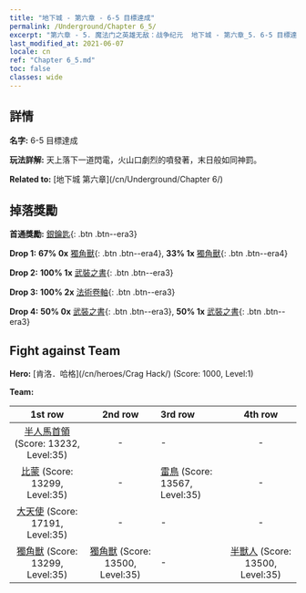 ```yaml
---
title: "地下城 - 第六章 - 6-5 目標達成"
permalink: /Underground/Chapter 6_5/
excerpt: "第六章 - 5. 魔法门之英雄无敌：战争纪元  地下城 - 第六章_5. 6-5 目標達成"
last_modified_at: 2021-06-07
locale: cn
ref: "Chapter 6_5.md"
toc: false
classes: wide
---
```


## 詳情

 **名字:** 6-5 目標達成

 **玩法詳解:**       天上落下一道閃電，火山口劇烈的噴發著，末日般如同神罰。

 **Related to:** [地下城 第六章](/cn/Underground/Chapter 6/)

## 掉落獎勵

 **首通獎勵:** [銀鑰匙](/cn/Items/con_693/){: .btn .btn--era3}

 **Drop 1:** **67% 0x** [獨角獸](/cn/Items/unt_204/){: .btn .btn--era4}, **33% 1x** [獨角獸](/cn/Items/unt_204/){: .btn .btn--era4}

 **Drop 2:** **100% 1x** [武裝之書](/cn/Items/mat_32/){: .btn .btn--era3}

 **Drop 3:** **100% 2x** [法術卷軸](/cn/Items/con_694/){: .btn .btn--era3}

 **Drop 4:** **50% 0x** [武裝之書](/cn/Items/mat_25/){: .btn .btn--era3}, **50% 1x** [武裝之書](/cn/Items/mat_25/){: .btn .btn--era3}


## Fight against Team
 **Hero:** [肯洛．哈格](/cn/heroes/Crag Hack/) (Score: 1000, Level:1)

 **Team:**


  | 1st row | 2nd row | 3rd row | 4th row |
  |:----:|:----:|:----|:----:|
  | [半人馬首領](/cn/units/Centaur/) (Score: 13232, Level:35)  | - | - | - |
  | [比蒙](/cn/units/Behemoth/) (Score: 13299, Level:35)  | - | [雷鳥](/cn/units/Roc/) (Score: 13567, Level:35)  | - |
  | [大天使](/cn/units/Angel/) (Score: 17191, Level:35)  | - | - | - |
  | [獨角獸](/cn/units/Unicorn/) (Score: 13299, Level:35)  | [獨角獸](/cn/units/Unicorn/) (Score: 13500, Level:35)  | - | [半獸人](/cn/units/Orc/) (Score: 13500, Level:35)  |



